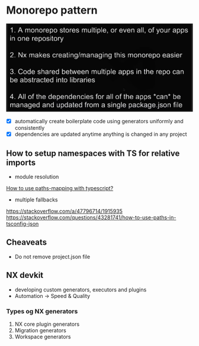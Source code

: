 # Monorepo pattern

![Why use monorepository pattern](./asset/why-monorepo-pattern.png)

- [x] automatically create boilerplate code using generators uniformly and consistently
- [x] dependencies are updated anytime anything is changed in any project 
## How to setup namespaces with TS for relative imports

- module resolution

[How to use paths-mapping with typescript?](https://stackoverflow.com/questions/43281741/how-to-use-paths-in-tsconfig-json)
- multiple fallbacks

https://stackoverflow.com/a/47796714/1915935
https://stackoverflow.com/questions/43281741/how-to-use-paths-in-tsconfig-json

## Cheaveats

- Do not remove project.json file

## NX devkit

- developing custom generators, executors and plugins
- Automation -> Speed & Quality

### Types og NX generators

1. NX core plugin generators
2. Migration generators
3. Workspace generators